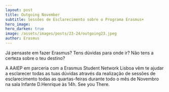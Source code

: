 ```yaml
---
layout: post
title: Outgoing November
subtitle: Sessões de Esclarecimento sobre o Programa Erasmus+
hero_image: 
hero_darken: true
image: /assets/images/posts/23-24/outgoing23.jpeg
author: Erasmus
---
```


Já pensaste em fazer Erasmus? Tens dúvidas para onde ir? Não tens a certeza sobre o teu destino? 

A AAIEP em parceria com a Erasmus Student Network Lisboa vêm te ajudar a esclarecer todas as tuas dúvidas através da realização de sessões de esclarecimento todas as quartas-feiras durante todo o mês de Novembro na sala Infante D.Henrique às 14h. See you There. 